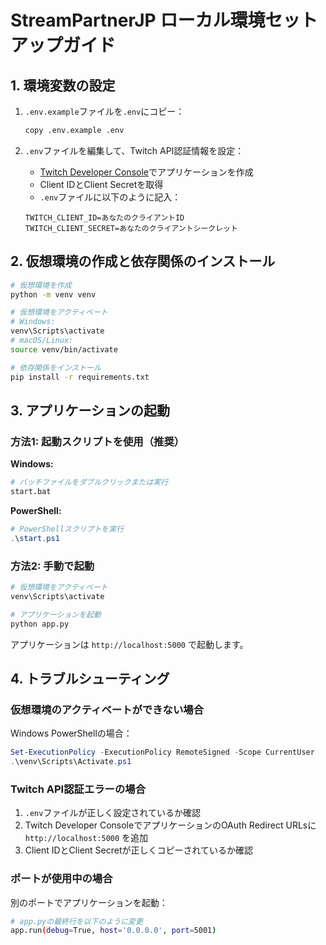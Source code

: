 # StreamPartnerJP ローカル環境セットアップガイド

## 1. 環境変数の設定

1. `.env.example`ファイルを`.env`にコピー：
   ```bash
   copy .env.example .env
   ```

2. `.env`ファイルを編集して、Twitch API認証情報を設定：
   - [Twitch Developer Console](https://dev.twitch.tv/console/apps)でアプリケーションを作成
   - Client IDとClient Secretを取得
   - `.env`ファイルに以下のように記入：
   ```
   TWITCH_CLIENT_ID=あなたのクライアントID
   TWITCH_CLIENT_SECRET=あなたのクライアントシークレット
   ```

## 2. 仮想環境の作成と依存関係のインストール

```bash
# 仮想環境を作成
python -m venv venv

# 仮想環境をアクティベート
# Windows:
venv\Scripts\activate
# macOS/Linux:
source venv/bin/activate

# 依存関係をインストール
pip install -r requirements.txt
```

## 3. アプリケーションの起動

### 方法1: 起動スクリプトを使用（推奨）

**Windows:**
```bash
# バッチファイルをダブルクリックまたは実行
start.bat
```

**PowerShell:**
```powershell
# PowerShellスクリプトを実行
.\start.ps1
```

### 方法2: 手動で起動

```bash
# 仮想環境をアクティベート
venv\Scripts\activate

# アプリケーションを起動
python app.py
```

アプリケーションは `http://localhost:5000` で起動します。

## 4. トラブルシューティング

### 仮想環境のアクティベートができない場合

Windows PowerShellの場合：
```powershell
Set-ExecutionPolicy -ExecutionPolicy RemoteSigned -Scope CurrentUser
.\venv\Scripts\Activate.ps1
```

### Twitch API認証エラーの場合

1. `.env`ファイルが正しく設定されているか確認
2. Twitch Developer ConsoleでアプリケーションのOAuth Redirect URLsに `http://localhost:5000` を追加
3. Client IDとClient Secretが正しくコピーされているか確認

### ポートが使用中の場合

別のポートでアプリケーションを起動：
```bash
# app.pyの最終行を以下のように変更
app.run(debug=True, host='0.0.0.0', port=5001)
```